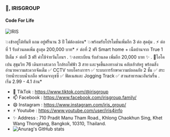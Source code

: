 ### 👋, IRISGROUP 
#### Code For Life
![IRIS](https://encrypted-tbn0.gstatic.com/images?q=tbn:ANd9GcTuYwWWtCyzgI4oOAMufmhF0ZmhNKq3SNHBWMnsO9Rda1RU_FdDtWZ8xug-56yYbc3jVq8&usqp=CAU)

💥เข้าอยู่ได้ทันที แถม อยู่ฟรีนาน 3 ปี ไม่ต้องผ่อน*
💥พร้อมรับโปรโมชั่นเพิ่มอีก 3 ต่อ สุดคุ้ม 
.
⚡️ ต่อที่ 1 รับส่วนลดเพิ่ม สูงสุด 200,000 บาท*
⚡️ ต่อที่ 2 ฟรี  Smart home + เน็ตบ้านจาก True 1 ปีเต็ม
⚡️ ต่อที่ 3 ฟรี  ค่าใช้จ่ายวันโอนฯ
.
 ✨ลงทะเบียน รับส่วนลด เพิ่มอีก 20,000 บาท  ✨
.
🏡ไอโคเปน สุขุมวิท 76 เดินทางสะดวก 
ใกล้รถไฟฟ้า 3 สาย และจุดขึ้นลงทางด่วน 
คลับเฮ้าส์หรู พร้อมสิ่งอำนวยความสะดวกจัดเต็ม 
 ✅ CCTV รอบโครงการฯ
 ✅ ระบบการรักษาความปลอดภัย 2 ชั้น
 ✅ สระว่ายน้ำระบบน้ำเกลือ พร้อมจากุซซี่
 ✅ ฟิตเนสและ Jogging Track
 ✅ สวนสาธารณะอันร่มรื่น
.
เริ่ม 2.99 - 4.1 ล้าน*

- 💬  TikTok : https://www.tiktok.com/@irisgroup
- 📫   Facebook : https://www.facebook.com/irisgroup.family/
- 😄  Instagram : https://www.instagram.com/iris_group/
- ⚡  Youtube : https://www.youtube.com/user/iris4info
- ✨  Address : 710 Pradit Manu Tham Road., Khlong Chaokhun Sing, Khet Wang Thonglang, Bangkok, 10310, Thailand.
- ![Anurag's GitHub stats](https://github-readme-stats.vercel.app/api?username=anuraghazra&show_icons=true)



